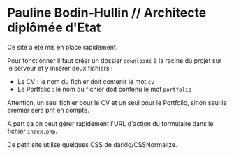 #  Pauline Bodin-Hullin // Architecte diplômée d'Etat

Ce site a été mis en place rapidement.

Pour fonctionner il faut créer un dossier `downloads` à la racine du projet sur le serveur et y insérer deux fichiers :

*   Le CV : le nom du fichier doit contenir le mot `cv`
*   Le Portfolio : le nom du fichier doit contenu le mot `portfolio`

Attention, un seul fichier pour le CV et un seul pour le Portfolio, sinon seul le premier sera prit en compte.

A part ça on peut gérer rapidement l'URL d'action du formulaire dans le fichier `index.php`.

Ce petit site utilise quelques CSS de darklg/CSSNormalize.
